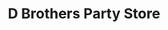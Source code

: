 ---
title: "D Brothers Party Store"
url: /clinton-township/d-brothers-party-store/
shop: Lebensmittel
---